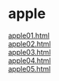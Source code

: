# apple

<a href="https://suzy-suzy.github.io/apple/apple01.html">apple01.html</a><br>
<a href="https://suzy-suzy.github.io/apple/apple02.html">apple02.html</a><br>
<a href="https://suzy-suzy.github.io/apple/apple03.html">apple03.html</a><br>
<a href="https://suzy-suzy.github.io/apple/apple04.html">apple04.html</a><br>
<a href="https://suzy-suzy.github.io/apple/apple05.html">apple05.html</a><br>
